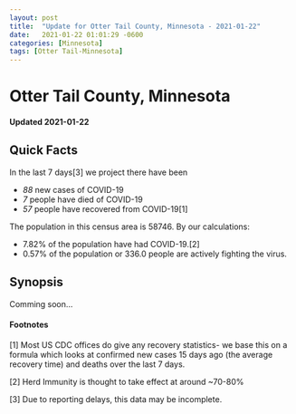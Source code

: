 ```yaml
---
layout: post
title:  "Update for Otter Tail County, Minnesota - 2021-01-22"
date:   2021-01-22 01:01:29 -0600
categories: [Minnesota]
tags: [Otter Tail-Minnesota]
---
```


# Otter Tail County, Minnesota
#### Updated 2021-01-22

## Quick Facts

In the last 7 days[3] we project there have been
- *88* new cases of COVID-19
- *7* people have died of COVID-19
- *57* people have recovered from COVID-19[1]

The population in this census area is 58746. By our calculations:
- 7.82% of the population have had COVID-19.[2]
- 0.57% of the population or 336.0 people are actively fighting the virus.

## Synopsis

Comming soon...


#### Footnotes

[1] Most US CDC offices do give any recovery statistics- we base this on a formula which looks at confirmed new cases
15 days ago (the average recovery time) and deaths over the last 7 days.

[2] Herd Immunity is thought to take effect at around ~70-80%

[3] Due to reporting delays, this data may be incomplete.
 
    